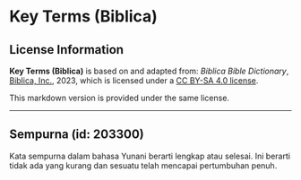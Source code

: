 # Key Terms (Biblica)

## License Information

**Key Terms (Biblica)** is based on and adapted from: _Biblica Bible Dictionary_, [Biblica, Inc.](https://www.biblica.com/), 2023, which is licensed under a [CC BY-SA 4.0 license](https://creativecommons.org/licenses/by-sa/4.0/legalcode.en).

This markdown version is provided under the same license.



--------------------------------

## Sempurna (id: 203300)

Kata sempurna dalam bahasa Yunani berarti lengkap atau selesai. Ini berarti tidak ada yang kurang dan sesuatu telah mencapai pertumbuhan penuh.


